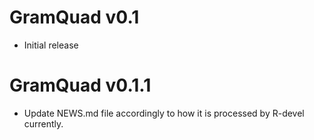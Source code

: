 # GramQuad v0.1

* Initial release


# GramQuad v0.1.1

* Update NEWS.md file accordingly to how it is processed by R-devel currently.
